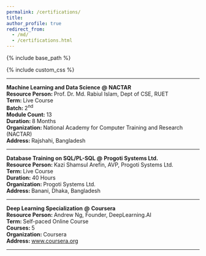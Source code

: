 ```yaml
---
permalink: /certifications/
title: 
author_profile: true
redirect_from: 
  - /md/
  - /certifications.html
---
```


{% include base_path %}

{% include custom_css %}

---

<strong class="header_section">Machine Learning and Data Science</strong> 
<strong class="at">@</strong>
<strong class="org">NACTAR</strong>
<img src="{{ base_path }}/assets/icons/nactar.svg" alt="NACTAR" height="0"><br/>
<b class="section_key">Resource Person: </b><span class="section_value">Prof. Dr. Md. Rabiul Islam, Dept of CSE, RUET</span><br/>
<b class="section_key">Term: </b><span class="section_value">Live Course</span><br/>
<b class="section_key">Batch: </b><span class="section_value">2<sup>nd</sup></span><br/>
<b class="section_key">Module Count: </b><span class="section_value">13</span><br/>
<b class="section_key">Duration: </b><span class="section_value">8 Months</span><br/>
<b class="section_key">Organization: </b><span class="section_value">National Academy for Computer Training and Research (NACTAR)</span><br/>
<b class="section_key">Address: </b><span class="section_value">Rajshahi, Bangladesh</span><br/>

---

<strong class="header_section">Database Training on SQL/PL-SQL</strong> 
<strong class="at">@</strong>
<strong class="org">Progoti Systems Ltd.</strong>
<img src="{{ base_path }}/assets/icons/psl.svg" alt="TallyKhata" height="0"><br/>
<b class="section_key">Resource Person: </b><span class="section_value">Kazi Shamsul Arefin, AVP, Progoti Systems Ltd.</span><br/>
<b class="section_key">Term: </b><span class="section_value">Live Course</span><br/>
<b class="section_key">Duration: </b><span class="section_value">40 Hours</span><br/>
<b class="section_key">Organization: </b><span class="section_value">Progoti Systems Ltd.</span><br/>
<b class="section_key">Address: </b><span class="section_value">Banani, Dhaka, Bangladesh</span><br/>

---

<strong class="header_section">Deep Learning Specialization</strong> 
<strong class="at">@</strong>
<strong class="org">Coursera</strong> 
<img src="{{ base_path }}/assets/icons/coursera.svg" alt="Coursera" height="0"><br/>
<b class="section_key">Resource Person: </b><span class="section_value">Andrew Ng, Founder, DeepLearning.AI</span><br/>
<b class="section_key">Term: </b><span class="section_value">Self-paced Online Course</span><br/>
<b class="section_key">Courses: </b><span class="section_value">5</span><br/>
<b class="section_key">Organization: </b><span class="section_value">Coursera</span><br/>
<b class="section_key">Address: </b><span class="section_value">www.coursera.org</span><br/>

---




